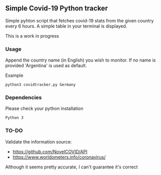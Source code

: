 ## Simple Covid-19 Python tracker

Simple pyhton script that fetches covid-19 stats from the given country every 6 hours.
A simple table in your terminal is displayed.

This is a work in progress

### Usage

Append the country name (in English) you wish to monitor.
If no name is provided 'Argentina' is used as default.

Example
```
python3 covidtracker.py Germany
```

### Dependencies

Please check your python installation

```
Python 3
```

### TO-DO

Validate the information source:
* https://github.com/NovelCOVID/API
* https://www.worldometers.info/coronavirus/

Although it seems pretty accurate, I can't guarantee it's correct
